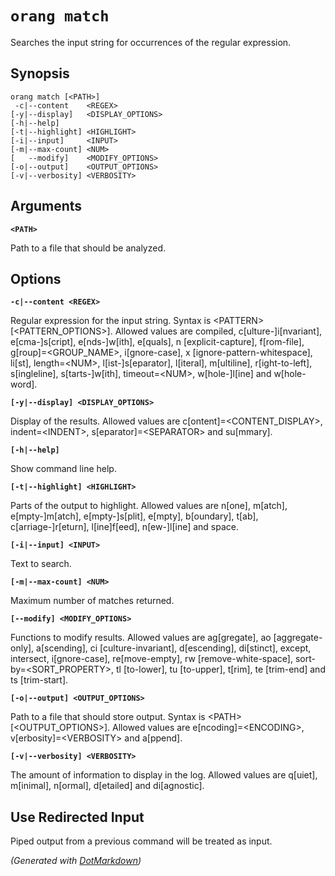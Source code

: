 ﻿# `orang match`

Searches the input string for occurrences of the regular expression\.

## Synopsis

```
orang match [<PATH>]
 -c|--content    <REGEX>
[-y|--display]   <DISPLAY_OPTIONS>
[-h|--help]
[-t|--highlight] <HIGHLIGHT>
[-i|--input]     <INPUT>
[-m|--max-count] <NUM>
[   --modify]    <MODIFY_OPTIONS>
[-o|--output]    <OUTPUT_OPTIONS>
[-v|--verbosity] <VERBOSITY>
```

## Arguments

**`<PATH>`**

Path to a file that should be analyzed\.

## Options

**`-c|--content <REGEX>`**

Regular expression for the input string\. Syntax is \<PATTERN> \[\<PATTERN\_OPTIONS>\]\. Allowed values are compiled, c\[ulture\-\]i\[nvariant\], e\[cma\-\]s\[cript\], e\[nds\-\]w\[ith\], e\[quals\], n \[explicit\-capture\], f\[rom\-file\], g\[roup\]=\<GROUP\_NAME>, i\[gnore\-case\], x \[ignore\-pattern\-whitespace\], li\[st\], length=\<NUM>, l\[ist\-\]s\[eparator\], l\[iteral\], m\[ultiline\], r\[ight\-to\-left\], s\[ingleline\], s\[tarts\-\]w\[ith\], timeout=\<NUM>, w\[hole\-\]l\[ine\] and w\[hole\-word\]\.

**`[-y|--display] <DISPLAY_OPTIONS>`**

Display of the results\. Allowed values are c\[ontent\]=\<CONTENT\_DISPLAY>, indent=\<INDENT>, s\[eparator\]=\<SEPARATOR> and su\[mmary\]\.

**`[-h|--help]`**

Show command line help\.

**`[-t|--highlight] <HIGHLIGHT>`**

Parts of the output to highlight\. Allowed values are n\[one\], m\[atch\], e\[mpty\-\]m\[atch\], e\[mpty\-\]s\[plit\], e\[mpty\], b\[oundary\], t\[ab\], c\[arriage\-\]r\[eturn\], l\[ine\]f\[eed\], n\[ew\-\]l\[ine\] and space\.

**`[-i|--input] <INPUT>`**

Text to search\.

**`[-m|--max-count] <NUM>`**

Maximum number of matches returned\.

**`[--modify] <MODIFY_OPTIONS>`**

Functions to modify results\. Allowed values are ag\[gregate\], ao \[aggregate\-only\], a\[scending\], ci \[culture\-invariant\], d\[escending\], di\[stinct\], except, intersect, i\[gnore\-case\], re\[move\-empty\], rw \[remove\-white\-space\], sort\-by=\<SORT\_PROPERTY>, tl \[to\-lower\], tu \[to\-upper\], t\[rim\], te \[trim\-end\] and ts \[trim\-start\]\.

**`[-o|--output] <OUTPUT_OPTIONS>`**

Path to a file that should store output\. Syntax is \<PATH> \[\<OUTPUT\_OPTIONS>\]\. Allowed values are e\[ncoding\]=\<ENCODING>, v\[erbosity\]=\<VERBOSITY> and a\[ppend\]\.

**`[-v|--verbosity] <VERBOSITY>`**

The amount of information to display in the log\. Allowed values are q\[uiet\], m\[inimal\], n\[ormal\], d\[etailed\] and di\[agnostic\]\.

## Use Redirected Input

Piped output from a previous command will be treated as input.

*\(Generated with [DotMarkdown](http://github.com/JosefPihrt/DotMarkdown)\)*